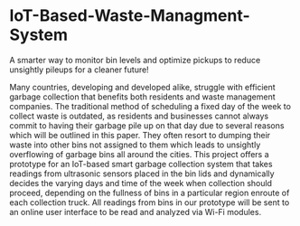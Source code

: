 # IoT-Based-Waste-Managment-System
A smarter way to monitor bin levels and optimize pickups to reduce unsightly pileups for a cleaner future!

Many countries, developing and developed alike, struggle with efficient garbage collection that benefits both residents and waste management companies. The traditional method of scheduling a fixed day of the week to collect waste is outdated, as residents and businesses cannot always commit to having their garbage pile up on that day due to several reasons which will be outlined in this paper. They often resort to dumping their waste into other bins not assigned to them which leads to unsightly overflowing of garbage bins all around the cities. This project offers a prototype for an IoT-based smart garbage collection system that takes readings from ultrasonic sensors placed in the bin lids and dynamically decides the varying days and time of the week when collection should proceed, depending on the fullness of bins in a particular region enroute of each collection truck. All readings from bins in our prototype will be sent to an online user interface to be read and analyzed via Wi-Fi modules.

